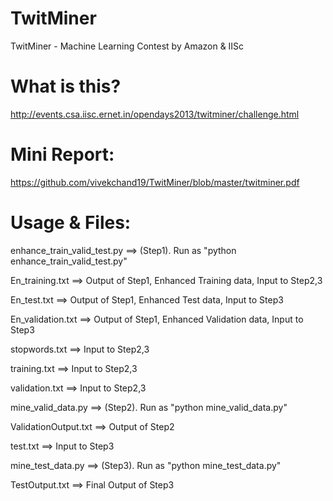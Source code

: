 TwitMiner
=========
TwitMiner - Machine Learning Contest by Amazon & IISc

What is this?
=============
http://events.csa.iisc.ernet.in/opendays2013/twitminer/challenge.html

Mini Report:
============
https://github.com/vivekchand19/TwitMiner/blob/master/twitminer.pdf

Usage & Files:
==============


enhance_train_valid_test.py ==> (Step1). Run as "python enhance_train_valid_test.py"

En_training.txt	==> Output of Step1, Enhanced Training data, Input to Step2,3

En_test.txt ==> Output of Step1, Enhanced Test data, Input to Step3

En_validation.txt	==> Output of Step1, Enhanced Validation data, Input to Step3

stopwords.txt	==> Input to Step2,3

training.txt ==> Input to Step2,3

validation.txt ==> Input to Step2,3

mine_valid_data.py ==> (Step2). Run as "python mine_valid_data.py"	

ValidationOutput.txt	==> Output of Step2

test.txt ==> Input to Step3

mine_test_data.py ==>	(Step3). Run as "python mine_test_data.py"

TestOutput.txt ==> Final Output of Step3


